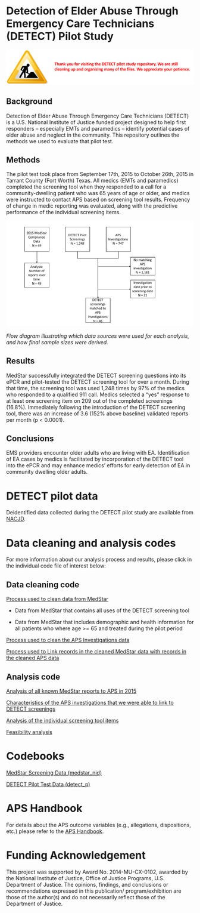 # Detection of Elder Abuse Through Emergency Care Technicians (DETECT) Pilot Study

![](images/detect_under_construction.png)

## Background

Detection of Elder Abuse Through Emergency Care Technicians (DETECT) is a U.S. National Institute of Justice funded project designed to help first responders – especially EMTs and paramedics – identify potential cases of elder abuse and neglect in the community. This repository outlines the methods we used to evaluate that pilot test.

## Methods

The pilot test took place from September 17th, 2015 to October 26th, 2015 in Tarrant County (Fort Worth) Texas. All medics (EMTs and paramedics) completed the screening tool when they responded to a call for a community-dwelling patient who was 65 years of age or older, and medics were instructed to contact APS based on screening tool results. Frequency of change in medic reporting was evaluated, along with the predictive performance of the individual screening items.

![](images/flow_diagram.png)

_Flow diagram illustrating which data sources were used for each analysis, and how final sample sizes were derived._

## Results

MedStar successfully integrated the DETECT screening questions into its ePCR and pilot-tested the DETECT screening tool for over a month. During that time, the screening tool was used 1,248 times by 97% of the medics who responded to a qualified 911 call. Medics selected a “yes” response to at least one screening item on 209 out of the completed screenings (16.8%). Immediately following the introduction of the DETECT screening tool, there was an increase of 3.6 (152% above baseline) validated reports per month (p < 0.0001).

## Conclusions

EMS providers encounter older adults who are living with EA. Identification of EA cases by medics is facilitated by incorporation of the DETECT tool into the ePCR and may enhance medics’ efforts for early detection of  EA in community dwelling older adults.


# DETECT pilot data

Deidentified data collected during the DETECT pilot study are available from [NACJD](https://www.icpsr.umich.edu/icpsrweb/content/NACJD/index.html).


# Data cleaning and analysis codes

For more information about our analysis process and results, please click in the individual code file of interest below:


## Data cleaning code

[Process used to clean data from MedStar](https://rawgit.com/brad-cannell/detect_pilot_test/master/markdown/data_clean_medstar.nb.html)

* Data from MedStar that contains all uses of the DETECT screening tool

* Data from MedStar that includes demographic and health information for all patients who where age >= 65 and treated during the pilot period

[Process used to clean the APS Investigations data](https://rawgit.com/brad-cannell/detect_pilot_test/master/markdown/data_clean_aps.nb.html)

[Process used to Link records in the cleaned MedStar data with records in the cleaned APS data](https://rawgit.com/brad-cannell/detect_pilot_test/master/markdown/data_merge_medstar_aps.nb.html)


## Analysis code

[Analysis of all known MedStar reports to APS in 2015](https://rawgit.com/brad-cannell/detect_pilot_test/master/markdown/data_and_analysis_medstar_reports_to_aps_2015.nb.html)

[Characteristics of the APS investigations that we were able to link to DETECT screenings]()

[Analysis of the individual screening tool items]()

[Feasibility analysis]()


# Codebooks

[MedStar Screening Data (medstar\_nid)]()

[DETECT Pilot Test Data (detect\_p)]()


# APS Handbook

For details about the APS outcome variables (e.g., allegations, dispositions, etc.) please refer to the [APS Handbook](http://www.dfps.state.tx.us/handbooks/APS/).

# Funding Acknowledgement

This project was supported by Award No. 2014-MU-CX-0102, awarded by the National Institute of Justice, Office of Justice Programs, U.S. Department of Justice. The opinions, findings, and conclusions or recommendations expressed in this publication/ program/exhibition are those of the author(s) and do not necessarily reflect those of the Department of Justice.
